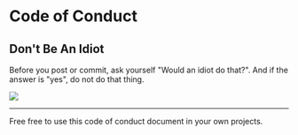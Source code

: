 # Code of Conduct
## Don't Be An Idiot

Before you post or commit, ask yourself "Would an idiot do that?". And if the answer is "yes", do not do that thing. 

[![](http://www.theofficequotes.com/screenshots/84521e6a7a4ea0cf2057070b8fa200ba.jpg)](https://youtu.be/KFwUcEwD4l4)
___

Free free to use this code of conduct document in your own projects. 
